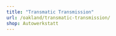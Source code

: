 ```yaml
---
title: "Transmatic Transmission"
url: /oakland/transmatic-transmission/
shop: Autowerkstatt
---
```

